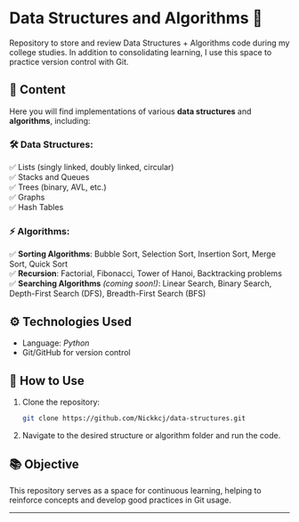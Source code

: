 # **Data Structures and Algorithms 🚀**  

Repository to store and review Data Structures + Algorithms code during my college studies. In addition to consolidating learning, I use this space to practice version control with Git.  

## 📌 **Content**  
Here you will find implementations of various **data structures** and **algorithms**, including:  

### **🛠 Data Structures:**  
✅ Lists (singly linked, doubly linked, circular)  
✅ Stacks and Queues  
✅ Trees (binary, AVL, etc.)  
✅ Graphs  
✅ Hash Tables  

### **⚡ Algorithms:**  
✅ **Sorting Algorithms**: Bubble Sort, Selection Sort, Insertion Sort, Merge Sort, Quick Sort  
✅ **Recursion**: Factorial, Fibonacci, Tower of Hanoi, Backtracking problems  
✅ **Searching Algorithms** _(coming soon!)_: Linear Search, Binary Search, Depth-First Search (DFS), Breadth-First Search (BFS)  

## ⚙️ **Technologies Used**  
- Language: *Python*  
- Git/GitHub for version control  

## 🚀 **How to Use**  
1. Clone the repository:  
   ```bash
   git clone https://github.com/Nickkcj/data-structures.git
   ```  
2. Navigate to the desired structure or algorithm folder and run the code.  

## 📚 **Objective**  
This repository serves as a space for continuous learning, helping to reinforce concepts and develop good practices in Git usage.  

---
